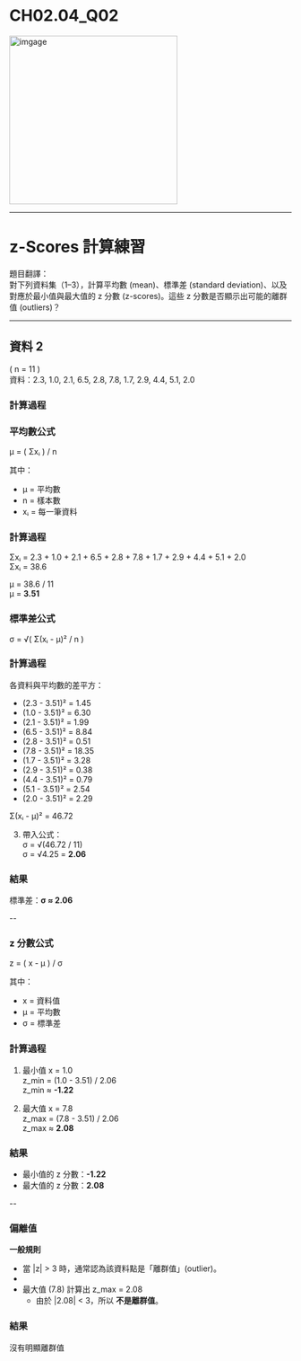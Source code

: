 # CH02.04_Q02

<img width="300" height="300" alt="imgage" src="https://github.com/user-attachments/assets/fecd95f6-005c-45cd-87d4-632be88702de"/>

------------------

# z-Scores 計算練習

題目翻譯：  
對下列資料集（1–3），計算平均數 (mean)、標準差 (standard deviation)、以及對應於最小值與最大值的 z 分數 (z-scores)。這些 z 分數是否顯示出可能的離群值 (outliers)？

---

## 資料 2  
\( n = 11 \)  
資料：2.3, 1.0, 2.1, 6.5, 2.8, 7.8, 1.7, 2.9, 4.4, 5.1, 2.0  

### 計算過程

### 平均數公式
μ = ( Σxᵢ ) / n  

其中：  
- μ = 平均數  
- n = 樣本數  
- xᵢ = 每一筆資料  

### 計算過程
Σxᵢ = 2.3 + 1.0 + 2.1 + 6.5 + 2.8 + 7.8 + 1.7 + 2.9 + 4.4 + 5.1 + 2.0  
Σxᵢ = 38.6  

μ = 38.6 / 11  
μ = **3.51**

### 標準差公式

σ = √( Σ(xᵢ - μ)² / n )

### 計算過程

各資料與平均數的差平方：  
   - (2.3 - 3.51)² = 1.45  
   - (1.0 - 3.51)² = 6.30  
   - (2.1 - 3.51)² = 1.99  
   - (6.5 - 3.51)² = 8.84  
   - (2.8 - 3.51)² = 0.51  
   - (7.8 - 3.51)² = 18.35  
   - (1.7 - 3.51)² = 3.28  
   - (2.9 - 3.51)² = 0.38  
   - (4.4 - 3.51)² = 0.79  
   - (5.1 - 3.51)² = 2.54  
   - (2.0 - 3.51)² = 2.29  

   Σ(xᵢ - μ)² = 46.72

3. 帶入公式：  
   σ = √(46.72 / 11)  
   σ = √4.25 = **2.06**

### 結果

標準差：**σ ≈ 2.06**

 --
### z 分數公式
z = ( x - μ ) / σ  

其中：  
- x = 資料值  
- μ = 平均數  
- σ = 標準差  

### 計算過程
1. 最小值 x = 1.0  
   z_min = (1.0 - 3.51) / 2.06  
   z_min ≈ **-1.22**

2. 最大值 x = 7.8  
   z_max = (7.8 - 3.51) / 2.06  
   z_max ≈ **2.08**

### 結果
- 最小值的 z 分數：**-1.22**  
- 最大值的 z 分數：**2.08**

--
### 偏離值

 **一般規則**  
   - 當 |z| > 3 時，通常認為該資料點是「離群值」(outlier)。
   - 
- 最大值 (7.8) 計算出 z_max = 2.08  
  - 由於 |2.08| < 3，所以 **不是離群值**。

 ### 結果

 沒有明顯離群值
